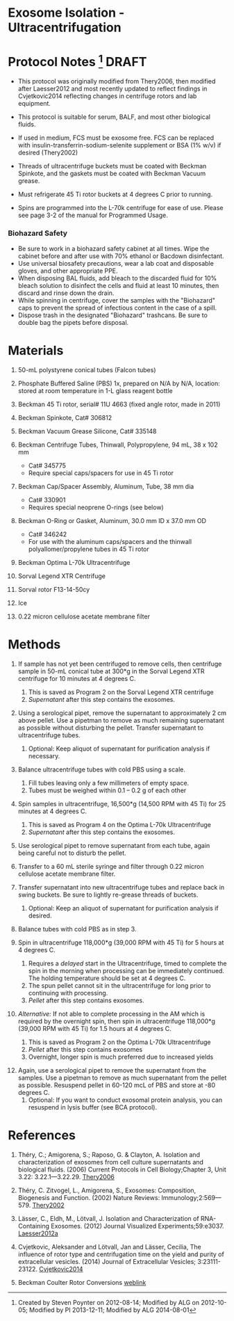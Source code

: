 Exosome Isolation - Ultracentrifugation
=======================================

# Protocol Notes [^1] DRAFT

-   This protocol was originally modified from Thery2006, then modified after Laesser2012 and most recently updated to reflect findings in Cvjetkovic2014 reflecting changes in centrifuge rotors and lab equipment.

-   This protocol is suitable for serum, BALF, and most other biological fluids.

-   If used in medium, FCS must be exosome free. FCS can be replaced with insulin-transferrin-sodium-selenite supplement or BSA (1% w/v) if desired (Thery2002)

-   Threads of ultracentrifuge buckets must be coated with Beckman Spinkote, and the gaskets must be coated with Beckman Vacuum grease.

-   Must refrigerate 45 Ti rotor buckets at 4 degrees C prior to running.

-   Spins are programmed into the L-70k centrifuge for ease of use. Please see page 3-2 of the manual for Programmed Usage.

### Biohazard Safety

-    Be sure to work in a biohazard safety cabinet at all times. Wipe the cabinet before and after use with 70% ethanol or Bacdown disinfectant. 
-    Use universal biosafety precautions, wear a lab coat and disposable gloves, and other appropriate PPE.
-    When disposing BAL fluids, add bleach to the discarded fluid for 10% bleach solution to disinfect the cells and fluid at least 10 minutes, then discard and rinse down the drain. 
-    While spinning in centrifuge, cover the samples with the "Biohazard" caps to prevent the spread of infectious content in the case of a spill. 
-    Dispose trash in the designated "Biohazard" trashcans. Be sure to double bag the pipets before disposal. 


# Materials

1.  50-mL polystyrene conical tubes (Falcon tubes)

2.  Phosphate Buffered Saline (PBS) 1x, prepared on N/A by N/A, location: stored at room temperature in 1-L glass reagent bottle

3.  Beckman 45 Ti rotor, serial\# 11U 4663 (fixed angle rotor, made in 2011)

5.  Beckman Spinkote, Cat\# 306812

6.  Beckman Vacuum Grease Silicone, Cat\# 335148

7.  Beckman Centrifuge Tubes, Thinwall, Polypropylene, 94 mL, 38 x 102 mm
    - Cat\# 345775
    - Require special caps/spacers for use in 45 Ti rotor

8.  Beckman Cap/Spacer Assembly, Aluminum, Tube, 38 mm dia
    - Cat\# 330901
    - Requires special neoprene O-rings (see below)

8.  Beckman O-Ring or Gasket, Aluminum, 30.0 mm ID x 37.0 mm OD
    - Cat\# 346242
    - For use with the aluminum caps/spacers and the thinwall polyallomer/propylene tubes in 45 Ti rotor

8.  Beckman Optima L-70k Ultracentrifuge

9.  Sorval Legend XTR Centrifuge

10. Sorval rotor F13-14-50cy

11. Ice

12. 0.22 micron cellulose acetate membrane filter



# Methods

1.  If sample has not yet been centrifuged to remove cells, then centrifuge sample in 50-mL conical tube at 300*g in the Sorval Legend XTR centrifuge for 10 minutes at 4 degrees C.
    1.  This is saved as Program 2 on the Sorval Legend XTR centrifuge
	2.  *Supernatant* after this step contains the exosomes.

2.  Using a serological pipet, remove the supernatant to approximately 2 cm above pellet. Use a pipetman to remove as much remaining supernatant as possible without disturbing the pellet. Transfer supernatant to ultracentrifuge tubes.
    1.  Optional: Keep aliquot of supernatant for purification analysis if necessary.

3.  Balance ultracentrifuge tubes with cold PBS using a scale.
    1.  Fill tubes leaving only a few millimeters of empty space.
    2.  Tubes must be weighed within 0.1 – 0.2 g of each other

4.  Spin samples in ultracentrifuge, 16,500*g (14,500 RPM with 45 Ti) for 25 minutes at 4 degrees C.
    1.  This is saved as Program 4 on the Optima L-70k Ultracentrifuge
    2.  *Supernatant* after this step contains the exosomes.

5.  Use serological pipet to remove supernatant from each tube, again being careful not to disturb the pellet.

6.  Transfer to a 60 mL sterile syringe and filter through 0.22 micron cellulose acetate membrane filter.

6.  Transfer supernatant into new ultracentrifuge tubes and replace back in swing buckets. Be sure to lightly re-grease threads of buckets.
    1.  Optional: Keep an aliquot of supernatant for purification analysis if desired.

6.  Balance tubes with cold PBS as in step 3.

7.  Spin in ultracentrifuge 118,000*g (39,000 RPM with 45 Ti) for 5 hours at 4 degrees C.
    1.  Requires a *delayed* start in the Ultracentrifuge, timed to complete the spin in the morning when processing can be immediately continued. The holding temperature should be set at 4 degrees C.
	2.  The spun pellet cannot sit in the ultracentrifuge for long prior to continuing with processing.
    3.  *Pellet* after this step contains exosomes.

7.	_Alternative:_ If not able to complete processing in the AM which is required by the overnight spin, then spin in ultracentrifuge 118,000*g (39,000 RPM with 45 Ti) for 1.5 hours at 4 degrees C.
    1.  This is saved as Program 2 on the Optima L-70k Ultracentrifuge
    2.  *Pellet* after this step contains exosomes
	3.  Overnight, longer spin is much preferred due to increased yields

<!-- 8.  Use a serological pipet to remove the supernatant from the -->
<!--     samples. Use a pipetman to remove as much supernatant from the -->
<!--     pellet as possible without disturbing it. -->
<!--     1.  Optional: Keep an aliquot of supernatant for purification -->
<!--         analysis if desired. -->

<!-- 9.  Using cold PBS, condense all pellets from same sample into a clean -->
<!--     ultracentrifuge tube and fill up the tube to near maximum volume. -->

<!-- 10. Balance sample tube with another tube filled with PBS. -->
<!--     1.  All swing buckets with screwcaps must be attached to the rotor -->
<!--         whether or not they contain sample. -->

<!-- 11. Spin in ultracentrifuge, 110,000xg (25,000 RPM with SW 41 Ti) for -->
<!--     1 hour at 4 degrees C. -->
<!--     1. This is Program 3 on the Optima L-70k Ultracentrifuge -->
<!--     2.  Pellet after this step contains the exosomes. -->

12. Again, use a serological pipet to remove the supernatant from the samples. Use a pipetman to remove as much supernatant from the pellet as possible. Resuspend pellet in 60-120 mcL of PBS and store at -80 degrees C.
    1.  Optional: If you want to conduct exosomal protein analysis, you can resuspend in lysis buffer (see BCA protocol).


# References

1.  Théry, C.; Amigorena, S.; Raposo, G. & Clayton, A. Isolation and characterization of exosomes from cell culture supernatants and biological fluids. (2006) Current Protocols in Cell Biology;Chapter 3, Unit 3.22: 3.22.1—3.22.29. [Thery2006](http://www.bibsonomy.org/bibtex/24a0ec607b1d6eb46eb5c14a0104f3411/aorchid)

2.  Théry, C. Zitvogel, L., Amigorena, S., Exosomes: Composition, Biogenesis and Function. (2002) Nature Reviews: Immunology;2:569—579. [Thery2002](http://www.bibsonomy.org/bibtex/2b9e1c40bc50ea918af7ef122fd540789/aorchid)

3.  Lässer, C., Eldh, M., Lötvall, J. Isolation and Characterization of RNA-Containing Exosomes. (2012) Journal Visualized Experiments;59:e3037. [Laesser2012a](http://dx.doi.org/10.3791/3037)

4.  Cvjetkovic, Aleksander and Lötvall, Jan and Lässer, Cecilia, The influence of rotor type and centrifugation time on the yield and purity of extracellular vesicles. (2014) Journal of Extracellular Vesicles; 3:23111-23122. [Cvjetkovic2014](http://dx.doi.org/10.3402/jev.v3.23111)

5.  Beckman Coulter Rotor Conversions [weblink](https://www.beckmancoulter.com/wsrportal/wsrportal.portal?_nfpb=true&_windowLabel=UCM_RENDERER&_urlType=render&wlpUCM_RENDERER_path=%2Fwsr%2Fresearch-and-discovery%2Fproducts-and-services%2Fcentrifugation%2Frotors%2Findex.htm&wlpUCM_RENDERER_t=3)


[^1]:Created by Steven Poynter on 2012-08-14; Modified by ALG on 2012-10-05; Modified by PI 2013-12-11; Modified by ALG 2014-08-01

